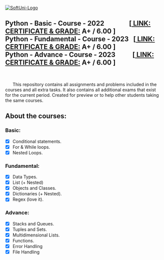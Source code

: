 [![SoftUni-Logo](https://raw.githubusercontent.com/Devihem/SoftUni_Solutions_Python_Basic_Fundamental_Advance/main/Softuni_logo_trasparent-1536x291.png)](https://softuni.bg/curriculum)

## Python - Basic - Course - 2022  ‎ ‎ ‎ ‎ ‎‎‎ ‎‎‎ ‎ ‎ ‎ ‎‎‎ ‎ ‎‎‎ ‎ ‎ ‎‎‎ [[ LINK: CERTIFICATE & GRADE:](https://softuni.bg/certificates/details/145099/7b9cfdea)  A+ / 6.00 ]<br>Python - Fundamental - Course - 2023  ‎ ‎‎‎ [[ LINK: CERTIFICATE & GRADE:](https://softuni.bg/certificates/details/166759/4caf35ec)  A+ / 6.00 ]<br>Python - Advance - Course - 2023      ‎ ‎ ‎‎‎ ‎ ‎ ‎‎‎ ‎ ‎‎ ‎ ‎  ‎‎‎[[ LINK: CERTIFICATE & GRADE:](https://softuni.bg/certificates/details/173782/dd779c24)  A+ / 6.00 ]

<br>

‎ ‎ ‎‎‎ ‎ ‎ ‎‎‎ This repository contains all assignments and problems included in the courses and all extra tasks. It also contains all additional exams that exist for the current period. Created for preview or to help other students taking the same courses.
## About the courses:

### Basic:

- [x] Conditional statements.
- [x] For & While loops.
- [x] Nested Loops.

### Fundamental:

- [x] Data Types.
- [x] List (+ Nested)
- [x] Objects and Classes.
- [x] Dictionaries (+ Nested).
- [x] Regex (love it).

### Advance:

- [x] Stacks and Queues.
- [x] Tuples and Sets.
- [x] Multidimensional Lists.
- [x] Functions.
- [x] Error Handling
- [x] File Handling
